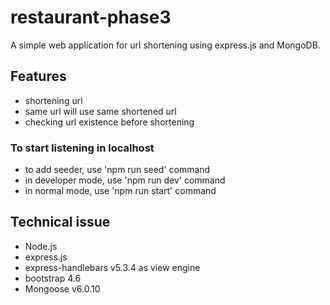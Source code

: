 # restaurant-phase3
A simple web application for url shortening using express.js and MongoDB.

## Features
- shortening url
- same url will use same shortened url
- checking url existence before shortening

### To start listening in localhost
- to add seeder, use 'npm run seed' command
- in developer mode, use 'npm run dev' command
- in normal mode, use 'npm run start' command

## Technical issue
- Node.js
- express.js
- express-handlebars v5.3.4 as view engine
- bootstrap 4.6
- Mongoose v6.0.10
